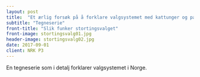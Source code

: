 ```yaml
---
layout: post
title:  "Et ærlig forsøk på å forklare valgsystemet med kattunger og pandababyer"
subtitle: "Tegneserie"
front-title: "Slik funker stortingsvalget"
front-image: stortingsvalg01.jpg
header-image: stortingsvalg02.jpg
date: 2017-09-01
client: NRK P3
---
```


En tegneserie som i detalj forklarer valgsystemet i Norge.